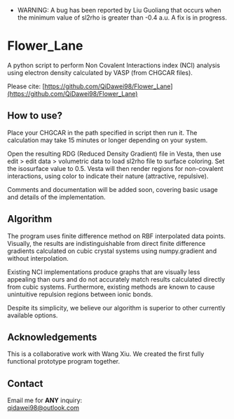 - WARNING: A bug has been reported by Liu Guoliang that occurs when the minimum value of sl2rho is greater than -0.4 a.u. A fix is in progress.
# Flower_Lane

A python script to perform Non Covalent Interactions index (NCI) analysis using electron density calculated by VASP (from CHGCAR files).  

Please cite:  [https://github.com/QiDawei98/Flower_Lane](https://github.com/QiDawei98/Flower_Lane)

## How to use?
Place your CHGCAR in the path specified in script then run it. The calculation may take 15 minutes or longer depending on your system.  

Open the resulting RDG (Reduced Density Gradient) file in Vesta, then use edit > edit data > volumetric data to load sl2rho file to surface coloring. Set the isosurface value to 0.5. Vesta will then render regions for non-covalent interactions, using color to indicate their nature (attractive, repulsive).

Comments and documentation will be added soon, covering basic usage and details of the implementation.

## Algorithm
The program uses finite difference method on RBF interpolated data points. Visually, the results are indistinguishable from direct finite difference gradients calculated on cubic crystal systems using numpy.gradient and without interpolation.

Existing NCI implementations produce graphs that are visually less appealing than ours and do not accurately match results calculated directly from cubic systems. Furthermore, existing methods are known to cause unintuitive repulsion regions between ionic bonds.

Despite its simplicity, we believe our algorithm is superior to other currently available options.

## Acknowledgements
This is a collaborative work with Wang Xiu. We created the first fully functional prototype program together.

## Contact
Email me for **ANY** inquiry:  
[qidawei98@outlook.com](mailto:qidawei98@outlook.com)


